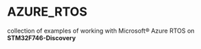 # AZURE_RTOS
collection of examples of working with Microsoft® Azure RTOS on <b>STM32F746-Discovery</b>
